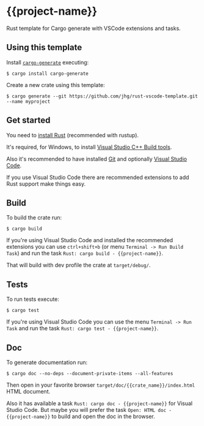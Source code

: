 # {{project-name}}
Rust template for Cargo generate with VSCode extensions and tasks.

## Using this template
Install [`cargo-generate`](https://github.com/ashleygwilliams/cargo-generate) executing:
```
$ cargo install cargo-generate
```

Create a new crate using this template:
```
$ cargo generate --git https://github.com/jhg/rust-vscode-template.git --name myproject
```

## Get started
You need to [install Rust](https://www.rust-lang.org/tools/install) (recommended with rustup).

It's required, for Windows, to install [Visual Studio C++ Build tools](https://visualstudio.microsoft.com/visual-cpp-build-tools/).

Also it's recommended to have installed [Git](https://git-scm.com/downloads) and
optionally [Visual Studio Code](https://code.visualstudio.com/?wt.mc_id=vscom_downloads).

If you use Visual Studio Code there are recommended extensions to add Rust support make things easy.

## Build
To build the crate run:
```
$ cargo build
```
If you're using Visual Studio Code and installed the recommended extensions you can use `ctrl+shift+b`
(or menu `Terminal -> Run Build Task`) and run the task `Rust: cargo build - {{project-name}}`.

That will build with dev profile the crate at `target/debug/`.

## Tests
To run tests execute:
```
$ cargo test
```
If you're using Visual Studio Code you can use the menu `Terminal -> Run Task`
and run the task `Rust: cargo test - {{project-name}}`.

## Doc
To generate documentation run:
```
$ cargo doc --no-deps --document-private-items --all-features
```
Then open in your favorite browser `target/doc/{{crate_name}}/index.html` HTML document.

Also it has available a task `Rust: cargo doc - {{project-name}}` for Visual Studio Code.
But maybe you will prefer the task `Open: HTML doc - {{project-name}}` to build and open the doc in the browser.
